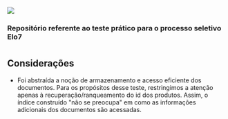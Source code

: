 ![](https://images.elo7.com.br/assets/v3/desktop/svg/logo-elo7.svg)

### Repositório referente ao teste prático para o processo seletivo Elo7
#


## Considerações
* Foi abstraída a noção de armazenamento e acesso eficiente dos documentos. Para os propósitos desse teste, restringimos a atenção apenas à recuperação/ranqueamento do id dos produtos. Assim, o índice construído "não se preocupa" em como as informações adicionais dos documentos são acessadas.
